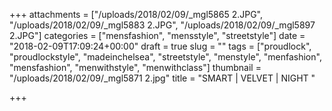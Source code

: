 +++
attachments = ["/uploads/2018/02/09/_mgl5865 2.JPG", "/uploads/2018/02/09/_mgl5883 2.JPG", "/uploads/2018/02/09/_mgl5897 2.JPG"]
categories = ["mensfashion", "mensstyle", "streetstyle"]
date = "2018-02-09T17:09:24+00:00"
draft = true
slug = ""
tags = ["proudlock", "proudlockstyle", "madeinchelsea", "streetstyle", "menstyle", "menfashion", "mensfashion", "menwithstyle", "menwithclass"]
thumbnail = "/uploads/2018/02/09/_mgl5871 2.jpg"
title = "SMART | VELVET | NIGHT "

+++
